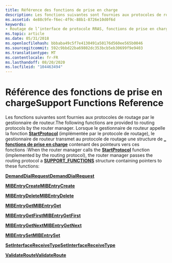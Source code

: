 ```yaml
---
title: Référence des fonctions de prise en charge
description: Les fonctions suivantes sont fournies aux protocoles de routage par le gestionnaire de routeur.
ms.assetid: 4e88c9fe-f6ec-4f9c-88b1-8726e10d0f6d
keywords:
- Routage de l’interface de protocole RRAS, fonctions de prise en charge
ms.topic: article
ms.date: 05/31/2018
ms.openlocfilehash: bbbaba49c5f7e4130491a50176d560ee565b0046
ms.sourcegitcommit: 592c9bbd22ba69802dc353bcb5eb30699f9e9403
ms.translationtype: MT
ms.contentlocale: fr-FR
ms.lasthandoff: 08/20/2020
ms.locfileid: "104463494"
---
```

# <a name="support-functions-reference"></a><span data-ttu-id="61cd3-104">Référence des fonctions de prise en charge</span><span class="sxs-lookup"><span data-stu-id="61cd3-104">Support Functions Reference</span></span>

<span data-ttu-id="61cd3-105">Les fonctions suivantes sont fournies aux protocoles de routage par le gestionnaire de routeur.</span><span class="sxs-lookup"><span data-stu-id="61cd3-105">The following functions are provided to routing protocols by the router manager.</span></span> <span data-ttu-id="61cd3-106">Lorsque le gestionnaire de routeur appelle la fonction [**StartProtocol**](/windows/desktop/api/Routprot/nc-routprot-pstart_protocol) (implémentée par le protocole de routage), le gestionnaire de routeur transmet au protocole de routage une structure de [**\_ fonctions de prise en charge**](/windows/desktop/api/Routprot/ns-routprot-support_functions_50) contenant des pointeurs vers ces fonctions :</span><span class="sxs-lookup"><span data-stu-id="61cd3-106">When the router manager calls the [**StartProtocol**](/windows/desktop/api/Routprot/nc-routprot-pstart_protocol) function (implemented by the routing protocol), the router manager passes the routing protocol a [**SUPPORT\_FUNCTIONS**](/windows/desktop/api/Routprot/ns-routprot-support_functions_50) structure containing pointers to these functions:</span></span>

<span data-ttu-id="61cd3-107">[**DemandDialRequest**](/previous-versions/windows/desktop/legacy/aa373924(v=vs.85))</span><span class="sxs-lookup"><span data-stu-id="61cd3-107">[**DemandDialRequest**](/previous-versions/windows/desktop/legacy/aa373924(v=vs.85))</span></span>

<span data-ttu-id="61cd3-108">[**MIBEntryCreate**](/previous-versions/windows/desktop/legacy/aa374538(v=vs.85))</span><span class="sxs-lookup"><span data-stu-id="61cd3-108">[**MIBEntryCreate**](/previous-versions/windows/desktop/legacy/aa374538(v=vs.85))</span></span>

<span data-ttu-id="61cd3-109">[**MIBEntryDelete**](/previous-versions/windows/desktop/legacy/aa374539(v=vs.85))</span><span class="sxs-lookup"><span data-stu-id="61cd3-109">[**MIBEntryDelete**](/previous-versions/windows/desktop/legacy/aa374539(v=vs.85))</span></span>

<span data-ttu-id="61cd3-110">[**MIBEntryGet**](/previous-versions/windows/desktop/legacy/aa374540(v=vs.85))</span><span class="sxs-lookup"><span data-stu-id="61cd3-110">[**MIBEntryGet**](/previous-versions/windows/desktop/legacy/aa374540(v=vs.85))</span></span>

<span data-ttu-id="61cd3-111">[**MIBEntryGetFirst**](/previous-versions/windows/desktop/legacy/aa374541(v=vs.85))</span><span class="sxs-lookup"><span data-stu-id="61cd3-111">[**MIBEntryGetFirst**](/previous-versions/windows/desktop/legacy/aa374541(v=vs.85))</span></span>

<span data-ttu-id="61cd3-112">[**MIBEntryGetNext**](/previous-versions/windows/desktop/legacy/aa374542(v=vs.85))</span><span class="sxs-lookup"><span data-stu-id="61cd3-112">[**MIBEntryGetNext**](/previous-versions/windows/desktop/legacy/aa374542(v=vs.85))</span></span>

<span data-ttu-id="61cd3-113">[**MIBEntrySet**](/previous-versions/windows/desktop/legacy/aa374543(v=vs.85))</span><span class="sxs-lookup"><span data-stu-id="61cd3-113">[**MIBEntrySet**](/previous-versions/windows/desktop/legacy/aa374543(v=vs.85))</span></span>

<span data-ttu-id="61cd3-114">[**SetInterfaceReceiveType**](/previous-versions/windows/desktop/legacy/aa382181(v=vs.85))</span><span class="sxs-lookup"><span data-stu-id="61cd3-114">[**SetInterfaceReceiveType**](/previous-versions/windows/desktop/legacy/aa382181(v=vs.85))</span></span>

<span data-ttu-id="61cd3-115">[**ValidateRoute**](/previous-versions/windows/desktop/legacy/aa382342(v=vs.85))</span><span class="sxs-lookup"><span data-stu-id="61cd3-115">[**ValidateRoute**](/previous-versions/windows/desktop/legacy/aa382342(v=vs.85))</span></span>

 

 